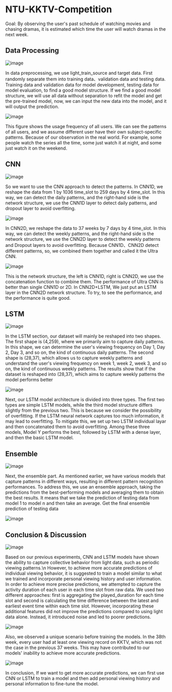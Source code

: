 # NTU-KKTV-Competition
Goal: By observing the user's past schedule of watching movies and chasing dramas, it is estimated which time the user will watch dramas in the next week.

## Data Processing
![image](https://github.com/simple10304/NTU-KKTV-Competition/assets/131461394/f5901120-eb45-4871-a7ad-6adf1fffcb55)

In data preprocessing, we use light_train_source and target data.
First randomly separate them into training data、validation data and testing data.
Training data and validation data for model development, testing data for model evaluation, to find a good model structure.
If we find a good model structure, we will use all data without separation to refit the model and get the pre-trained model, now, we can input the new data into the model, and it will output the prediction.

![image](https://github.com/simple10304/NTU-KKTV-Competition/assets/131461394/0a7af893-d556-42bd-b484-ac213d982d8d)

This figure shows the usage frequency of all users.
We can see the patterns of all users, and we assume different user have their own subject-specific patterns.
Because of our observation in the real world. For example, some people watch the series all the time, some just watch it at night, and some just watch it on the weekend.

## CNN
![image](https://github.com/simple10304/NTU-KKTV-Competition/assets/131461394/974203e7-1dbe-42df-b8c8-6bdeafbf8f7e)

So we want to use the CNN approach to detect the patterns.
In CNN1D, we reshape the data from 1 by 1036 time_slot to 259 days by 4 time_slot.
In this way, we can detect the daily patterns, and the right-hand side is the network structure, we use the CNN1D layer to detect daily patterns, and dropout layer to avoid overfitting. 

![image](https://github.com/simple10304/NTU-KKTV-Competition/assets/131461394/23afb47a-0660-4625-9a0a-68f64937a359)

In CNN2D, we reshape the data to 37 weeks by 7 days by 4 time_slot.
In this way, we can detect the weekly patterns, and the right-hand side is the network structure, we use the CNN2D layer to detect the weekly patterns and Dropout layers to avoid overfitting.
Because CNN1D、CNN2D detect different patterns, so, we combined them together and called it the Ultra CNN.

![image](https://github.com/simple10304/NTU-KKTV-Competition/assets/131461394/27bce22d-eec3-491e-94c3-6432d3d20635)

This is the network structure, the left is CNN1D, right is CNN2D, we use the concatenation function to combine them.
The performance of Ultra CNN is better than single CNN1D or 2D.
In CNN2D+LSTM, We just put an LSTM layer in the CNN2D network structure.
To try, to see the performance, and the performance is quite good.

## LSTM
![image](https://github.com/simple10304/NTU-KKTV-Competition/assets/131461394/f5e85b8a-ab47-41ea-bf9c-9d7e4ad619af)

In the LSTM section, our dataset will mainly be reshaped into two shapes. The first shape is (4,259), where we primarily aim to capture daily patterns. In this shape, we can determine the user's viewing frequency on Day 1, Day 2, Day 3, and so on, the kind of continuous daily patterns. The second shape is (28,37), which allows us to capture weekly patterns and understand the user's viewing frequency on week 1, week 2, week 3, and so on, the kind of continuous weekly patterns. The results show that if the dataset is reshaped into (28,37), which aims to capture weekly patterns the model performs better

![image](https://github.com/simple10304/NTU-KKTV-Competition/assets/131461394/a48e1b99-a3bc-4299-ba36-716113e85c98)

Next, our LSTM model architecture is divided into three types. The first two types are simple LSTM models, while the third model structure differs slightly from the previous two. This is because we consider the possibility of overfitting. If the LSTM neural network captures too much information, it may lead to overfitting. To mitigate this, we set up two LSTM individual layar and then concatenated them to avoid overfitting. Among these three models, Model Y performs the best, followed by LSTM with a dense layer, and then the basic LSTM model.

## Ensemble
![image](https://github.com/simple10304/NTU-KKTV-Competition/assets/131461394/10fd7d8d-0ee1-44c8-9fb6-b493bcf189d6)

Next, the ensemble part. As mentioned earlier, we have various models that capture patterns in different ways, resulting in different pattern recognition performances. To address this, we use an ensemble approach, taking the predictions from the best-performing models and averaging them to obtain the best results. It means that we take the prediction of testing data from model 1 to model n and then take an average. Get the final ensemble prediction of testing data

![image](https://github.com/simple10304/NTU-KKTV-Competition/assets/131461394/a8e98293-9a43-49df-ba7c-16abd4f40491)

## Conclusion & Discussion
![image](https://github.com/simple10304/NTU-KKTV-Competition/assets/131461394/254e1653-1bdd-4a74-bd2e-e838dcead0e4)

Based on our previous experiments, CNN and LSTM models have shown the ability to capture collective behavior from light data, such as periodic viewing patterns.\n
However, to achieve more accurate predictions of individual viewing behavior, it is suggested to train a model similar to what we trained and incorporate personal viewing history and user information.
In order to achieve more precise predictions, we attempted to capture the activity duration of each user in each time slot from raw data. We used two different approaches: first is aggregating the played_duration for each time slot and second is calculating the time difference between the latest and earliest event time within each time slot. However, incorporating these additional features did not improve the predictions compared to using light data alone. Instead, it introduced noise and led to poorer predictions.

![image](https://github.com/simple10304/NTU-KKTV-Competition/assets/131461394/119403a9-5967-4d4f-b018-06c08f080064)

Also, we observed a unique scenario before training the models. In the 38th week, every user had at least one viewing record on KKTV, which was not the case in the previous 37 weeks. This may have contributed to our models' inability to achieve more accurate predictions.

![image](https://github.com/simple10304/NTU-KKTV-Competition/assets/131461394/4fa7ce84-35ff-48b2-9fbd-717a3b75f952)

In conclusion, If we want to get more accurate predictions, we can first use CNN or LSTM to train a model and then add personal viewing history and personal information to fine-tune the model.


